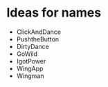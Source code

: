 # Ideas for names

- ClickAndDance
- PushtheButton
- DirtyDance
- GoWild
- IgotPower
- WingApp
- Wingman
